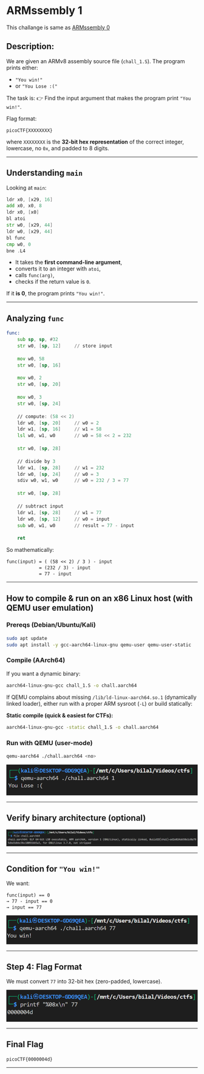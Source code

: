 # **ARMssembly 1**

This challange is same as [ARMssembly 0](../43/)

## Description:

We are given an ARMv8 assembly source file (`chall_1.S`). The program prints either:

- `"You win!"`
- or `"You Lose :("`

The task is:
👉 Find the input argument that makes the program print `"You win!"`.

Flag format:

```
picoCTF{XXXXXXXX}
```

where `XXXXXXXX` is the **32-bit hex representation** of the correct integer, lowercase, no `0x`, and padded to 8 digits.

---

## Understanding `main`

Looking at `main`:

```asm
ldr x0, [x29, 16]
add x0, x0, 8
ldr x0, [x0]
bl atoi
str w0, [x29, 44]
ldr w0, [x29, 44]
bl func
cmp w0, 0
bne .L4
```

- It takes the **first command-line argument**,
- converts it to an integer with `atoi`,
- calls `func(arg)`,
- checks if the return value is `0`.

If it **is 0**, the program prints `"You win!"`.

---

## Analyzing `func`

```asm
func:
    sub sp, sp, #32
    str w0, [sp, 12]     // store input

    mov w0, 58
    str w0, [sp, 16]

    mov w0, 2
    str w0, [sp, 20]

    mov w0, 3
    str w0, [sp, 24]

    // compute: (58 << 2)
    ldr w0, [sp, 20]     // w0 = 2
    ldr w1, [sp, 16]     // w1 = 58
    lsl w0, w1, w0       // w0 = 58 << 2 = 232

    str w0, [sp, 28]

    // divide by 3
    ldr w1, [sp, 28]     // w1 = 232
    ldr w0, [sp, 24]     // w0 = 3
    sdiv w0, w1, w0      // w0 = 232 / 3 = 77

    str w0, [sp, 28]

    // subtract input
    ldr w1, [sp, 28]     // w1 = 77
    ldr w0, [sp, 12]     // w0 = input
    sub w0, w1, w0       // result = 77 - input

    ret
```

So mathematically:

```
func(input) = ( (58 << 2) / 3 ) - input
            = (232 / 3) - input
            = 77 - input
```

---

## How to compile & run on an x86 Linux host (with QEMU user emulation)

### Prereqs (Debian/Ubuntu/Kali)

```bash
sudo apt update
sudo apt install -y gcc-aarch64-linux-gnu qemu-user qemu-user-static
```

### Compile (AArch64)

If you want a dynamic binary:

```bash
aarch64-linux-gnu-gcc chall_1.S -o chall.aarch64
```

If QEMU complains about missing `/lib/ld-linux-aarch64.so.1` (dynamically linked loader), either run with a proper ARM sysroot (`-L`) or build statically:

**Static compile (quick & easiest for CTFs):**

```bash
aarch64-linux-gnu-gcc -static chall_1.S -o chall.aarch64
```

### Run with QEMU (user-mode)

```bash
qemu-aarch64 ./chall.aarch64 <no>
```

![first](./img/first.png)

---

## Verify binary architecture (optional)

![file](./img/file.png)

---

## Condition for `"You win!"`

We want:

```
func(input) == 0
→ 77 - input == 0
→ input == 77
```

![no](./img/no.png)

---

## Step 4: Flag Format

We must convert `77` into 32-bit hex (zero-padded, lowercase).

![flag](./img/flag.png)

---

## Final Flag

```
picoCTF{0000004d}
```

---

